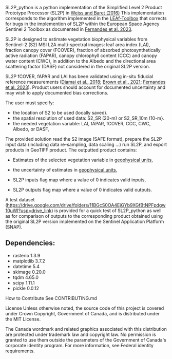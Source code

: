 SL2P_python is a python implementation of the Simplified Level 2 Product Prototype Processor (SL2P) in [Weiss and Baret (2016)](https://step.esa.int/docs/extra/ATBD_S2ToolBox_L2B_V1.1.pdf) This implementation corresponds to the algorithm implemented in the [LEAf-Toolbox](https://github.com/rfernand387/LEAF-Toolbox) that corrects for bugs in the implemention of SL2P within the European Space Agency Sentinel 2 Toolbox as documented in [Fernandes et al. 2023](https://www.sciencedirect.com/science/article/pii/S0034425723001517?via%3Dihub).


SL2P is designed to estimate vegetation biophysical variables from Sentinel-2 (S2) MSI L2A multi-spectral images: leaf area index (LAI), fraction canopy cover (FCOVER), fraction of absorbed photosynthetically active radiation (FAPAR), canopy chlorophyll content (CCC) and canopy water content (CWC), in addition to the Albedo and the directional area scattering factor (DASF) not considered in the original SL2P version. 

SL2P fCOVER, fAPAR and LAI has been validated using in-situ fiducial reference measurements ([Djamai et al., 2018](https://www.sciencedirect.com/science/article/pii/S0034425719301117?via%3Dihub); [Brown et al., 2021](https://www.sciencedirect.com/science/article/pii/S0924271621000617); [Fernandes et al. 2023](https://www.sciencedirect.com/science/article/pii/S0034425723001517?via%3Dihub)).  Product users should account for documented uncertainty and may wish to apply documented bias corrections.


The user must specify:
-	the location of S2 to be used (locally saved).
-	the spatial resolution of used data: S2_SR (20-m) or S2_SR_10m (10-m}.
-	the needed vegetation variable: LAI, fAPAR, fCOVER, CCC, CWC, Albedo, or DASF,

The provided solution read the S2 image (SAFE format), prepare the SL2P input data (including data re-sampling, data scaling …) run SL2P, and export products in GeoTIFF product.
The outputted product contains: 

-	Estimates of the selected vegetation variable in [geophysical units](https://github.com/rfernand387/LEAF-Toolbox/wiki/Visualisation-Outputs),
  
-	the uncertainty of estimates in  [geophysical units](https://github.com/rfernand387/LEAF-Toolbox/wiki/Visualisation-Outputs),
  
-	SL2P inputs flag map where a value of 0 indicates valid inputs,
  
-	SL2P outputs flag map where a value of 0 indicates valid outputs.
  

A test dataset (https://drive.google.com/drive/folders/11BGcS0OA4EjGYb9XGfBtNPFpdgw10uWI?usp=drive_link) is provided for a quick test of SL2P_python as well as for comparison of outputs to the corresponding product obtained using the original SL2P version implemented on the Sentinel Application Platform (SNAP). 

Dependencies:
------------
- rasterio 1.3.9
- matplotlib 3.7.2
- datetime 5.4
- skimage 0.20.0
- tqdm 4.65.0
- scipy 1.11.1
- pickle 0.0.12

How to Contribute
See CONTRIBUTING.md

License
Unless otherwise noted, the source code of this project is covered under Crown Copyright, Government of Canada, and is distributed under the MIT License.

The Canada wordmark and related graphics associated with this distribution are protected under trademark law and copyright law. No permission is granted to use them outside the parameters of the Government of Canada's corporate identity program. For more information, see Federal identity requirements.

